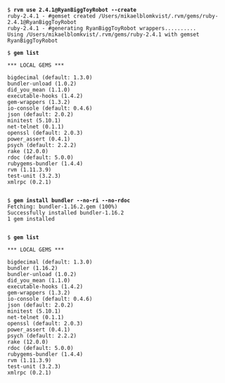 <pre><code>
$ <b>rvm use 2.4.1@RyanBiggToyRobot --create</b>
ruby-2.4.1 - #gemset created /Users/mikaelblomkvist/.rvm/gems/ruby-2.4.1@RyanBiggToyRobot
ruby-2.4.1 - #generating RyanBiggToyRobot wrappers..........
Using /Users/mikaelblomkvist/.rvm/gems/ruby-2.4.1 with gemset RyanBiggToyRobot

$ <b>gem list</b>

*** LOCAL GEMS ***

bigdecimal (default: 1.3.0)
bundler-unload (1.0.2)
did_you_mean (1.1.0)
executable-hooks (1.4.2)
gem-wrappers (1.3.2)
io-console (default: 0.4.6)
json (default: 2.0.2)
minitest (5.10.1)
net-telnet (0.1.1)
openssl (default: 2.0.3)
power_assert (0.4.1)
psych (default: 2.2.2)
rake (12.0.0)
rdoc (default: 5.0.0)
rubygems-bundler (1.4.4)
rvm (1.11.3.9)
test-unit (3.2.3)
xmlrpc (0.2.1)
</pre></code>

<pre><code>
$ <b>gem install bundler --no-ri --no-rdoc</b>
Fetching: bundler-1.16.2.gem (100%)
Successfully installed bundler-1.16.2
1 gem installed
</pre></code>

<pre><code>
$ <b>gem list</b>

*** LOCAL GEMS ***

bigdecimal (default: 1.3.0)
bundler (1.16.2)
bundler-unload (1.0.2)
did_you_mean (1.1.0)
executable-hooks (1.4.2)
gem-wrappers (1.3.2)
io-console (default: 0.4.6)
json (default: 2.0.2)
minitest (5.10.1)
net-telnet (0.1.1)
openssl (default: 2.0.3)
power_assert (0.4.1)
psych (default: 2.2.2)
rake (12.0.0)
rdoc (default: 5.0.0)
rubygems-bundler (1.4.4)
rvm (1.11.3.9)
test-unit (3.2.3)
xmlrpc (0.2.1)
</pre></code>
